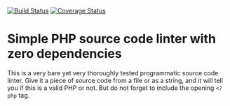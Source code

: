 
[![Build Status](https://travis-ci.com/sanmai/linter.svg?branch=master)](https://travis-ci.com/sanmai/linter)
[![Coverage Status](https://coveralls.io/repos/github/sanmai/linter/badge.svg?branch=master)](https://coveralls.io/github/sanmai/linter?branch=master)

# Simple PHP source code linter with zero dependencies

This is a very bare yet very thoroughly tested programmatic source code linter. Give it a piece of source code from a file or as a string, and it will tell you if this is a valid PHP or not. But do not forget to include the opening `<?php` tag.